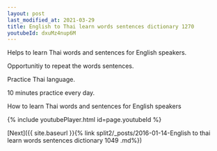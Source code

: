 ```yaml
---
layout: post
last_modified_at: 2021-03-29
title: English to Thai learn words sentences dictionary 1270 
youtubeId: dxuMz4nup6M
---
```

 
 
Helps to learn Thai words and sentences for English speakers.

Opportunitiy to repeat the words sentences. 

Practice Thai language. 
 
10 minutes practice every day. 
 
How to learn Thai words and sentences for English speakers 
 
{% include youtubePlayer.html id=page.youtubeId %}
 
 
[Next]({{ site.baseurl }}{% link  split2/_posts/2016-01-14-English to thai learn words sentences dictionary 1049 .md%})
 
